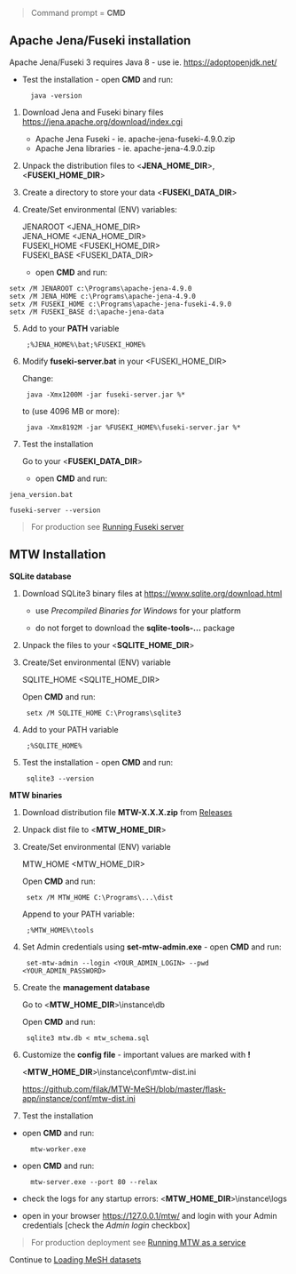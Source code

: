 > Command prompt = **CMD**

## Apache Jena/Fuseki installation

Apache Jena/Fuseki 3 requires Java 8 - use ie. https://adoptopenjdk.net/

* Test the installation - open **CMD** and run:

        java -version

1. Download Jena and Fuseki binary files https://jena.apache.org/download/index.cgi

    - Apache Jena Fuseki - ie. apache-jena-fuseki-4.9.0.zip
    - Apache Jena libraries - ie. apache-jena-4.9.0.zip

2. Unpack the distribution files to <**JENA_HOME_DIR**>, <**FUSEKI_HOME_DIR**>

3. Create a directory to store your data <**FUSEKI_DATA_DIR**>

4. Create/Set environmental (ENV) variables:

    JENAROOT     <JENA_HOME_DIR>    
    JENA_HOME    <JENA_HOME_DIR>    
    FUSEKI_HOME  <FUSEKI_HOME_DIR>    
    FUSEKI_BASE  <FUSEKI_DATA_DIR>
   
    - open **CMD** and run:
 
```
setx /M JENAROOT c:\Programs\apache-jena-4.9.0
setx /M JENA_HOME c:\Programs\apache-jena-4.9.0
setx /M FUSEKI_HOME c:\Programs\apache-jena-fuseki-4.9.0
setx /M FUSEKI_BASE d:\apache-jena-data
 ```

5. Add to your **PATH** variable

        ;%JENA_HOME%\bat;%FUSEKI_HOME%

6. Modify **fuseki-server.bat** in your <FUSEKI_HOME_DIR>

    Change:
      
        java -Xmx1200M -jar fuseki-server.jar %*
        
    to (use 4096 MB or more):
        
        java -Xmx8192M -jar %FUSEKI_HOME%\fuseki-server.jar %*

7. Test the installation

    Go to your <**FUSEKI_DATA_DIR**>

    - open **CMD** and run:
 
```
jena_version.bat

fuseki-server --version
```

> For production see [Running Fuseki server](https://github.com/filak/MTW-MeSH/wiki/Running-Fuseki-server)


## MTW Installation

**SQLite database**

1. Download SQLite3 binary files at https://www.sqlite.org/download.html

    - use _Precompiled Binaries for Windows_ for your platform
   
    - do not forget to download the **sqlite-tools-...** package

2. Unpack the files to your <**SQLITE_HOME_DIR**>

3. Create/Set environmental (ENV) variable

    SQLITE_HOME  <SQLITE_HOME_DIR>

    Open **CMD** and run:

        setx /M SQLITE_HOME C:\Programs\sqlite3      

4. Add to your PATH variable

        ;%SQLITE_HOME%

5. Test the installation - open **CMD** and run:

        sqlite3 --version

**MTW binaries**

1. Download distribution file **MTW-X.X.X.zip** from [Releases](https://github.com/filak/MTW-MeSH/releases/latest)

2. Unpack dist file to <**MTW_HOME_DIR**>

3. Create/Set environmental (ENV) variable

    MTW_HOME  <MTW_HOME_DIR>

    Open **CMD** and run:

        setx /M MTW_HOME C:\Programs\...\dist  

    Append to your PATH variable:

        ;%MTW_HOME%\tools

4. Set Admin credentials using **set-mtw-admin.exe** - open **CMD** and run:

        set-mtw-admin --login <YOUR_ADMIN_LOGIN> --pwd <YOUR_ADMIN_PASSWORD>

5. Create the **management database**
    
    Go to  <**MTW_HOME_DIR**>\instance\db
    
    Open **CMD** and run:

        sqlite3 mtw.db < mtw_schema.sql

6. Customize the **config file** - important values are marked with **!**
     
    <**MTW_HOME_DIR**>\instance\conf\mtw-dist.ini

    https://github.com/filak/MTW-MeSH/blob/master/flask-app/instance/conf/mtw-dist.ini

7. Test the installation

- open **CMD** and run: 

        mtw-worker.exe

- open **CMD** and run:

        mtw-server.exe --port 80 --relax

- check the logs for any startup errors: <**MTW_HOME_DIR**>\instance\logs

- open in your browser https://127.0.0.1/mtw/ and login with your Admin credentials [check the *Admin login* checkbox]

> For production deployment see [Running MTW as a service](https://github.com/filak/MTW-MeSH/wiki/Running-MTW-as-a-service)


Continue to [Loading MeSH datasets](https://github.com/filak/MTW-MeSH/wiki/Loading-MeSH-datasets)